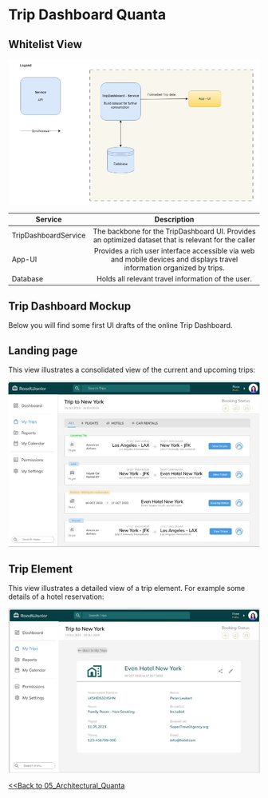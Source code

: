 # Trip Dashboard Quanta

## Whitelist View

![Trip Planner Quanta](../diagrams/4.trip-dashboard.jpg)

| Service              |                                                       Description                                                        | 
|----------------------|:------------------------------------------------------------------------------------------------------------------------:|
| TripDashboardService |           The backbone for the TripDashboard UI. Provides an optimized dataset that is relevant for the caller           |
| App-UI               | Provides a rich user interface accessible via web and mobile devices and displays travel information organized by trips. |
| Database             |                                    Holds all relevant travel information of the user.                                    |

## Trip Dashboard Mockup
Below you will find some first UI drafts of the online Trip Dashboard.

## Landing page
This view illustrates a consolidated view of the current and upcoming trips:

![Trip Planner Quanta](../images/Road-Warrior-UIMockup-img1.jpg)

## Trip Element
This view illustrates a detailed view of a trip element. For example some details of a hotel reservation:

![Trip Planner Quanta](../images/Road-Warrior-UIMockup-img2.jpg)


[<<Back to 05_Architectural_Quanta](../architecture/05_Architectural_Quanta.md) 

